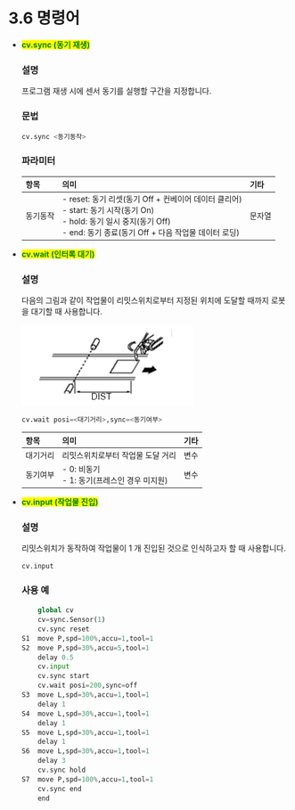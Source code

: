 ﻿# 3.6 명령어

*   <mark style="color:green;">**cv.sync (동기 재생)**</mark>

    ### 설명

    프로그램 재생 시에 센서 동기를 실행할 구간을 지정합니다.

    ### 문법

    ```python
    cv.sync <동기동작>
    ```

    ### 파라미터
    <table>
    <thead>
        <tr>
        <th style="text-align:left">항목</th>
        <th style="text-align:left">의미</th>
        <th style="text-align:left">기타</th>
        </tr>
    </thead>
    <tbody>
        <tr>
        <td style="text-align:left">동기동작</td>
        <td style="text-align:left">
            - reset: 동기 리셋(동기 Off + 컨베이어 데이터 클리어)<br>
            - start: 동기 시작(동기 On)<br>
            - hold: 동기 일시 중지(동기 Off)<br>
            - end: 동기 종료(동기 Off + 다음 작업물 데이터 로딩)<br>
        </td>
        <td style="text-align:left">문자열</td>
        </tr>
    </tbody>
    </table>


*   <mark style="color:green;">**cv.wait (인터록 대기)**</mark>

    ### 설명

    다음의 그림과 같이 작업물이 리밋스위치로부터 지정된 위치에 도달할 때까지 로봇을 대기할 때 사용합니다.

    ![<대기거리>](../_assets/image.png)

    ```python
    cv.wait posi=<대기거리>,sync=<동기여부>
    ```

    <table>
    <thead>
        <tr>
        <th style="text-align:left">항목</th>
        <th style="text-align:left">의미</th>
        <th style="text-align:left">기타</th>
        </tr>
    </thead>
    <tbody>
        <tr>
        <td style="text-align:left">대기거리</td>
        <td style="text-align:left">
            리밋스위치로부터 작업물 도달 거리
        </td>
        <td style="text-align:left">변수</td>
        </tr>
        <tr>
        <td style="text-align:left">동기여부</td>
        <td style="text-align:left">
            - 0: 비동기<br>
            - 1: 동기(프레스인 경우 미지원)<br>
        </td>
        <td style="text-align:left">변수</td>
        </tr>
    </tbody>
    </table>

*   <mark style="color:green;">**cv.input (작업물 진입)**</mark>

    ### 설명

    리밋스위치가 동작하여 작업물이 1 개 진입된 것으로 인식하고자 할 때 사용합니다.

    ```
    cv.input
    ```

    ### 사용 예

    ```python
        global cv
        cv=sync.Sensor(1)
        cv.sync reset
    S1  move P,spd=100%,accu=1,tool=1 
    S2  move P,spd=30%,accu=5,tool=1  
        delay 0.5
        cv.input
        cv.sync start
        cv.wait posi=200,sync=off
    S3  move L,spd=30%,accu=1,tool=1  
        delay 1
    S4  move L,spd=30%,accu=1,tool=1  
        delay 1
    S5  move L,spd=30%,accu=1,tool=1  
        delay 1
    S6  move L,spd=30%,accu=1,tool=1  
        delay 3
        cv.sync hold
    S7  move P,spd=100%,accu=1,tool=1  
        cv.sync end
        end
      ```